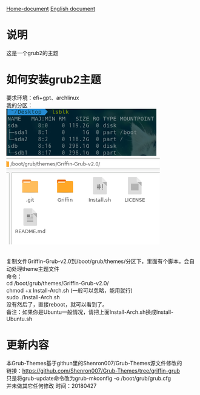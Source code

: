 [Home-document](README.MD) [English document](README-en.md)

# 说明
这是一个grub2的主题

# 如何安装grub2主题
要求环境：efi+gpt、archlinux
<br />我的分区：
<br />
![001](picture/001.png)
![002](picture/002.png)

<br />复制文件Griffin-Grub-v2.0到/boot/grub/themes/分区下，里面有个脚本，会自动处理theme主题文件
<br />命令：
<br />cd /boot/grub/themes/Griffin-Grub-v2.0/
<br />chmod +x Install-Arch.sh (一般可以忽略，能用就行)
<br />sudo ./Install-Arch.sh
<br />没有然后了，直接reboot，就可以看到了。
<br />备注：如果你是Ubuntu一般情况，请把上面Install-Arch.sh换成Install-Ubuntu.sh

# 更新内容
本Grub-Themes基于githun里的Shenron007/Grub-Themes源文件修改的
<br />链接：https://github.com/Shenron007/Grub-Themes/tree/griffin-grub
<br />只是将grub-update命令改为grub-mkconfig -o /boot/grub/grub.cfg
<br />并未做其它任何修改
时间：20180427
